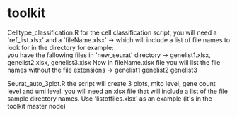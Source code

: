 # toolkit
Celltype_classification.R 
      for the cell classification script, you will need a 'ref_list.xlsx'
      and a 'fileName.xlsx' -> which will include a list of file names to look for in the directory for example:  
      you have the fallowing files in 'new_seurat' directory -> genelist1.xlsx, genelist2.xlsx, genelist3.xlsx
      Now in fileName.xlsx file you will list the file names without the file extensions ->  genelist1
                                                                                             genelist2
                                                                                             genelist3


Seurat_auto_3plot.R
      the script will create 3 plots, mito level, gene count level and umi level. you will need an xlsx file that
      will include a list of the file sample directory names. Use 'listoffiles.xlsx' as an example (it's in the toolkit master node)
      
